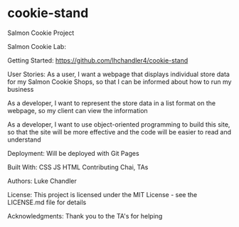 # cookie-stand
Salmon Cookie Project

Salmon Cookie Lab:

Getting Started:
https://github.com/lhchandler4/cookie-stand

User Stories:
As a user, I want a webpage that displays individual store data for my Salmon Cookie Shops, so that I can be informed about how to run my business

As a developer, I want to represent the store data in a list format on the webpage, so my client can view the information

As a developer, I want to use object-oriented programming to build this site, so that the site will be more effective and the code will be easier to read and understand

Deployment:
Will be deployed with Git Pages

Built With:
CSS
JS
HTML
Contributing
Chai, TAs

Authors:
Luke Chandler

License:
This project is licensed under the MIT License - see the LICENSE.md file for details

Acknowledgments:
Thank you to the TA's for helping